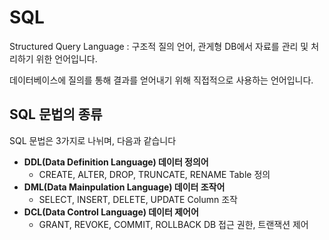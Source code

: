 # SQL 

Structured Query Language : 구조적 질의 언어, 관게형 DB에서 자료를 관리 및 처리하기 위한 언어입니다.

데이터베이스에 질의를 통해 결과를 얻어내기 위해 직접적으로 사용하는 언어입니다.

## SQL 문법의 종류
SQL 문법은 3가지로 나뉘며, 다음과 같습니다

- __DDL(Data Definition Language) 데이터 정의어__
    - CREATE, ALTER, DROP, TRUNCATE, RENAME Table 정의
- __DML(Data Mainpulation Language) 데이터 조작어__
    - SELECT, INSERT, DELETE, UPDATE Column 조작
- __DCL(Data Control Language) 데이터 제어어__
    - GRANT, REVOKE, COMMIT, ROLLBACK DB 접근 권한, 트랜잭션 제어

